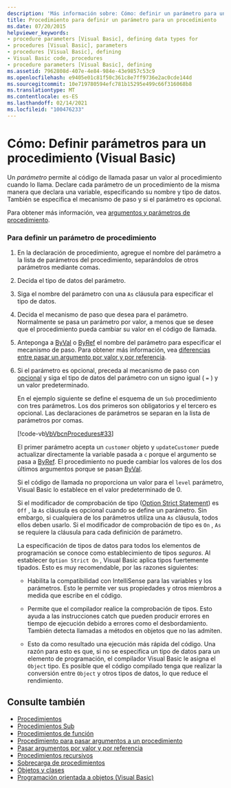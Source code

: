 ```yaml
---
description: 'Más información sobre: Cómo: definir un parámetro para un procedimiento (Visual Basic)'
title: Procedimiento para definir un parámetro para un procedimiento
ms.date: 07/20/2015
helpviewer_keywords:
- procedure parameters [Visual Basic], defining data types for
- procedures [Visual Basic], parameters
- procedures [Visual Basic], defining
- Visual Basic code, procedures
- procedure parameters [Visual Basic], defining
ms.assetid: 7962808d-407e-4e84-984e-43e9857c53c9
ms.openlocfilehash: e9405e01c81f50c361c8e7ff9736e2ac0cde144d
ms.sourcegitcommit: 10e719780594efc781b15295e499c66f316068b8
ms.translationtype: MT
ms.contentlocale: es-ES
ms.lasthandoff: 02/14/2021
ms.locfileid: "100476233"
---
```

# <a name="how-to-define-a-parameter-for-a-procedure-visual-basic"></a>Cómo: Definir parámetros para un procedimiento (Visual Basic)

Un *parámetro* permite al código de llamada pasar un valor al procedimiento cuando lo llama. Declare cada parámetro de un procedimiento de la misma manera que declara una variable, especificando su nombre y tipo de datos. También se especifica el mecanismo de paso y si el parámetro es opcional.  
  
 Para obtener más información, vea [argumentos y parámetros de procedimiento](./procedure-parameters-and-arguments.md).  
  
### <a name="to-define-a-procedure-parameter"></a>Para definir un parámetro de procedimiento  
  
1. En la declaración de procedimiento, agregue el nombre del parámetro a la lista de parámetros del procedimiento, separándolos de otros parámetros mediante comas.  
  
2. Decida el tipo de datos del parámetro.  
  
3. Siga el nombre del parámetro con una `As` cláusula para especificar el tipo de datos.  
  
4. Decida el mecanismo de paso que desea para el parámetro. Normalmente se pasa un parámetro por valor, a menos que se desee que el procedimiento pueda cambiar su valor en el código de llamada.  
  
5. Anteponga a [ByVal](../../../language-reference/modifiers/byval.md) o [ByRef](../../../language-reference/modifiers/byref.md) el nombre del parámetro para especificar el mecanismo de paso. Para obtener más información, vea [diferencias entre pasar un argumento por valor y por referencia](./differences-between-passing-an-argument-by-value-and-by-reference.md).  
  
6. Si el parámetro es opcional, preceda al mecanismo de paso con [opcional](../../../language-reference/modifiers/optional.md) y siga el tipo de datos del parámetro con un signo igual ( `=` ) y un valor predeterminado.  
  
     En el ejemplo siguiente se define el esquema de un `Sub` procedimiento con tres parámetros. Los dos primeros son obligatorios y el tercero es opcional. Las declaraciones de parámetros se separan en la lista de parámetros por comas.  
  
     [!code-vb[VbVbcnProcedures#33](~/samples/snippets/visualbasic/VS_Snippets_VBCSharp/VbVbcnProcedures/VB/Class1.vb#33)]  
  
     El primer parámetro acepta un `customer` objeto y `updateCustomer` puede actualizar directamente la variable pasada a `c` porque el argumento se pasa a [ByRef](../../../language-reference/modifiers/byref.md). El procedimiento no puede cambiar los valores de los dos últimos argumentos porque se pasan [ByVal](../../../language-reference/modifiers/byval.md).  
  
     Si el código de llamada no proporciona un valor para el `level` parámetro, Visual Basic lo establece en el valor predeterminado de 0.  
  
     Si el modificador de comprobación de tipo ([Option Strict Statement](../../../language-reference/statements/option-strict-statement.md)) es `Off` , la `As` cláusula es opcional cuando se define un parámetro. Sin embargo, si cualquiera de los parámetros utiliza una `As` cláusula, todos ellos deben usarlo. Si el modificador de comprobación de tipo es `On` , `As` se requiere la cláusula para cada definición de parámetro.  
  
     La especificación de tipos de datos para todos los elementos de programación se conoce como establecimiento de tipos *seguros*. Al establecer `Option Strict On` , Visual Basic aplica tipos fuertemente tipados. Esto es muy recomendable, por las razones siguientes:  
  
    - Habilita la compatibilidad con IntelliSense para las variables y los parámetros. Esto le permite ver sus propiedades y otros miembros a medida que escribe en el código.  
  
    - Permite que el compilador realice la comprobación de tipos. Esto ayuda a las instrucciones catch que pueden producir errores en tiempo de ejecución debido a errores como el desbordamiento. También detecta llamadas a métodos en objetos que no las admiten.  
  
    - Esto da como resultado una ejecución más rápida del código. Una razón para esto es que, si no se especifica un tipo de datos para un elemento de programación, el compilador Visual Basic le asigna el `Object` tipo. Es posible que el código compilado tenga que realizar la conversión entre `Object` y otros tipos de datos, lo que reduce el rendimiento.  
  
## <a name="see-also"></a>Consulte también

- [Procedimientos](./index.md)
- [Procedimientos Sub](./sub-procedures.md)
- [Procedimientos de función](./function-procedures.md)
- [Procedimiento para pasar argumentos a un procedimiento](./how-to-pass-arguments-to-a-procedure.md)
- [Pasar argumentos por valor y por referencia](./passing-arguments-by-value-and-by-reference.md)
- [Procedimientos recursivos](./recursive-procedures.md)
- [Sobrecarga de procedimientos](./procedure-overloading.md)
- [Objetos y clases](../objects-and-classes/index.md)
- [Programación orientada a objetos (Visual Basic)](../../concepts/object-oriented-programming.md)
